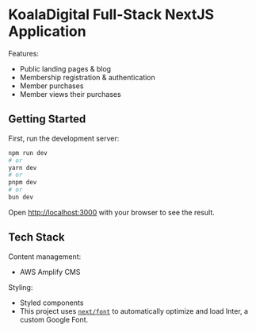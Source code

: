 # KoalaDigital Full-Stack NextJS Application

Features:
- Public landing pages & blog
- Membership registration & authentication
- Member purchases
- Member views their purchases

## Getting Started

First, run the development server:

```bash
npm run dev
# or
yarn dev
# or
pnpm dev
# or
bun dev
```

Open [http://localhost:3000](http://localhost:3000) with your browser to see the result.

## Tech Stack

Content management:
- AWS Amplify CMS

Styling:
- Styled components
- This project uses [`next/font`](https://nextjs.org/docs/basic-features/font-optimization) to automatically optimize and load Inter, a custom Google Font.
